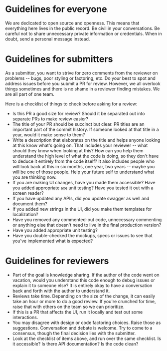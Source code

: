 # Guidelines for everyone

We are dedicated to open source and openness.  This means that everything here lives in the public record.  Be civil in your conversations.  Be careful not to share unnecessary private information or credentials.  When in doubt, send a personal message instead.

# Guidelines for submitters

As a submitter, you want to strive for zero comments from the reviewer on problems -- bugs, poor styling or factoring, etc.  Do your best to spot and address issues before you submit a PR for review.  However, we all overlook things sometimes and there is no shame in a reviewer finding mistakes.  We are all part of one team.

Here is a checklist of things to check before asking for a review:
* Is this PR a good size for review?  Should it be separated out into separate PRs to make review easier?
* The title of your PR should be succinct but clear.  PR titles are an important part of the commit history.  If someone looked at that title in a year, would it make sense to them?
* Write a description that elaborates on the title and helps anyone looking at this know what's going on.  That includes your reviewer -- what should they know when looking at this?  How can you help them understand the high level of what the code is doing, so they don't have to deduce it entirely from the code itself?  It also includes people who will look back at this in six months, one year, two years -- maybe you will be one of those people.  Help your future self to understand what you are thinking now.
* If you are making UI changes, have you made them accessible?  Have you added appropriate `axe` unit testing?  Have you tested it out with a screen reader?
* If you have updated any APIs, did you update swagger as well and document them?
* If you added new strings in the UI, did you make them templates for localization?
* Have you removed any commented-out code, unnecessary commenting or anything else that doesn't need to live in the final production version?
* Have you added appropriate unit testing?
* Have you double-checked the mockups, specs or issues to see that you've implemented what is expected?


# Guidelines for reviewers

* Part of the goal is knowledge sharing.  If the author of the code went on vacation, would you understand this code enough to debug issues or explain it to someone else?  It is entirely okay to have a conversation back and forth with the author to understand it.
* Reviews take time.  Depending on the size of the change, it can easily take an hour or more to do a good review.  If you're crunched for time, raise that with others on the team so we can prioritize.
* If this is a PR that affects the UI, run it locally and test out some interactions.
* You may disagree with design or code factoring choices.  Raise those as suggestions.  Conversation and debate is welcome.  Try to come to a consensus, though the final decision lies with the submitter.
* Look at the checklist of items above, and run over the same checklist.  Is it accessible?  Is there API documentation?  Is the code clean?


